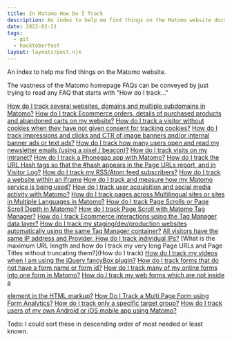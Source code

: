 ```yaml
---
title: In Matomo How Do I Track
description: An index to help me find things on the Matomo website docs.
date: 2022-02-21
tags:
  - git
  - hacktoberfest
layout: layouts/post.njk
---
```


An index to help me find things on the Matomo website.  

The vastness of the Matomo homepage FAQs can be conveyed by just trying to read any FAQ that starts with "How do I track..."


[How do I track several websites, domains and multiple subdomains in Matomo?](https://matomo.org/faq/new-to-piwik/#faq_104)
[How do I track Ecommerce orders, details of purchased products and abandoned carts on my website?](https://matomo.org/faq/new-to-piwik/#faq_123)
[How do I track a visitor without cookies when they have not given consent for tracking cookies?](https://matomo.org/faq/new-to-piwik/#how-can-i-still-track-a-visitor-without-cookies-even-if-they-decline-the-cookie-consent)
[How do I track impressions and clicks and CTR of image banners and/or internal banner ads or text ads?](https://matomo.org/faq/how-to/#faq_19486)
[How do I track how many users open and read my newsletter emails (using a pixel / beacon)?](https://matomo.org/faq/how-to/#faq_25454)
[How do I track visits on my intranet?](https://matomo.org/faq/how-to/#faq_19)
[How do I track a Phonegap app with Matomo?](https://matomo.org/faq/how-to/#faq_20304)
[How do I track the URL Hash tags so that the #hash appears in the Page URLs report, and in Visitor Log?](https://matomo.org/faq/how-to/#faq_188)
[How do I track my RSS/Atom feed subscribers?](https://matomo.org/faq/how-to/#faq_99)
[How do I track a website within an iframe](https://matomo.org/faq/how-to/#how-do-i-track-a-website-within-an-iframe)
[How do I track and measure how my Matomo service is being used?](https://matomo.org/faq/how-to/#faq_20982)
[How do I track user acquisition and social media activity with Matomo?](https://matomo.org/faq/how-to/#faq_24341)
[How do I track pages across Multilingual sites or sites in Multiple Languages in Matomo?](https://matomo.org/faq/how-to/#how-do-i-track-pages-across-multilingual-sites-or-sites-in-multiple-languages-in-matomo)
[How do I track Page Scrolls or Page Scroll Depth in Matomo?](https://matomo.org/faq/how-to/#how-do-i-track-page-scrolls-or-page-scroll-depth-in-matomo)
[How do I track Page Scroll with Matomo Tag Manager?](https://matomo.org/faq/tag-manager/#how-do-i-track-page-scroll-with-matomo-tag-manager)
[How do I track Ecommerce interactions using the Tag Manager data layer?](https://matomo.org/faq/tag-manager/#faq_35847)
[How do I track my staging/dev/production websites automatically using the same Tag Manager container?](https://matomo.org/faq/tag-manager/#how-do-i-track-my-staging-dev-production-websites-automatically-using-the-same-tag-manager-container)
[All visitors have the same IP address and Provider. How do I track individual IPs?](https://matomo.org/faq/troubleshooting/#faq_17710)
[What is the maximum URL length and how do I track my very long Page URLs and Page Titles without truncating them?](How do I track)
[How do I track my videos when I am using the jQuery fancyBox plugin?](https://matomo.org/faq/media-analytics/#faq_22765)
[How do I track forms that do not have a form name or form id?](https://matomo.org/faq/form-analytics/#faq_23766)
[How do I track many of my online forms into one form in Matomo?](https://matomo.org/faq/form-analytics/#faq_23764)
[How do I track my web forms which are not inside a <form> element in the HTML markup?](https://matomo.org/faq/form-analytics/#faq_23770)
[How Do I Track a Multi Page Form using Form Analytics?](https://matomo.org/faq/form-analytics/#how-do-i-track-a-multi-page-form-using-form-analytics)
[How do I track only a specific target group?](https://matomo.org/faq/heatmap-session-recording/#faq_24231)
[How do I track users of my own Android or iOS mobile app using Matomo?](https://matomo.org/faq/mobile-app/#im-looking-for-a-way-to-track-users-of-my-own-mobile-app-using-matomo)


Todo: I could sort these in descending order of most needed or least known.  
